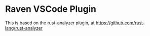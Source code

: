 # Raven VSCode Plugin

This is based on the rust-analyzer plugin, at https://github.com/rust-lang/rust-analyzer